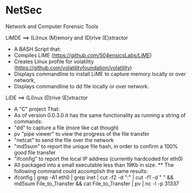 NetSec
======

Network and Computer Forensic Tools

LiMDE ==> (Li)nux (M)emory and (D)rive (E)xtractor
* A BASH Script that:
* Compiles LiME (https://github.com/504ensicsLabs/LiME)
* Creates Linux profile for volatility (https://github.com/volatilityfoundation/volatility)
* Displays commandline to install LiME to capture memory locally or over network,
* Displays commandline to dd file locally or over network.
 
LiDE ==> (Li)nux (D)rive (E)xtractor
* A "C" project That:
* As of version 0.0.3.0 it has the same functionality as running a string of commands:
* "dd" to capture a file (more like cat though)
* pv "pipe viewer" to view the progress of the file transfer
* "netcat" to send the file over the network
* "md5sum" to report the unique file hash, in order to confirm a 100% good file transfer
* "ifconfig" to report the local IP address (currently hardcoded for eth0)
* All packaged into a small executable less than 19Kb in size.
** The following command could accomplish the same results:
* ifconfig | grep -A1 eth0 | grep inet | cut -f2 -d ":" | cut -f1 -d " " && md5sum File_to_Transfer && cat File_to_Transfer | pv | nc -l -p 31337

